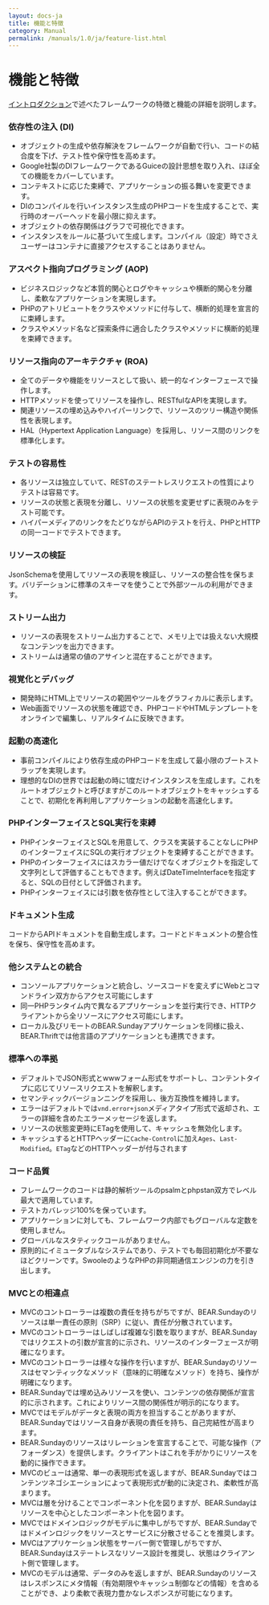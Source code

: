 ```yaml
---
layout: docs-ja
title: 機能と特徴
category: Manual
permalink: /manuals/1.0/ja/feature-list.html
---
```

# 機能と特徴

[イントロダクション](/manuals/1.0/ja/index.html)で述べたフレームワークの特徴と機能の詳細を説明します。

### 依存性の注入 (DI)

 * オブジェクトの生成や依存解決をフレームワークが自動で行い、コードの結合度を下げ、テスト性や保守性を高めます。
 * Google社製のDIフレームワークであるGuiceの設計思想を取り入れ、ほぼ全ての機能をカバーしています。
 * コンテキストに応じた束縛で、アプリケーションの振る舞いを変更できます。
 * DIのコンパイルを行いインスタンス生成のPHPコードを生成することで、実行時のオーバーヘッドを最小限に抑えます。
 * オブジェクトの依存関係はグラフで可視化できます。
 * インスタンスをルールに基づいて生成します。コンパイル（設定）時でさえユーザーはコンテナに直接アクセスすることはありません。

### アスペクト指向プログラミング (AOP)

* ビジネスロジックなど本質的関心とログやキャッシュや横断的関心を分離し、柔軟なアプリケーションを実現します。
* PHPのアトリビュートをクラスやメソッドに付与して、横断的処理を宣言的に束縛します。
* クラスやメソッド名など探索条件に適合したクラスやメソッドに横断的処理を束縛できます。

### リソース指向のアーキテクチャ (ROA)

* 全てのデータや機能をリソースとして扱い、統一的なインターフェースで操作します。
* HTTPメソッドを使ってリソースを操作し、RESTfulなAPIを実現します。
* 関連リソースの埋め込みやハイパーリンクで、リソースのツリー構造や関係性を表現します。
* HAL（Hypertext Application Language）を採用し、リソース間のリンクを標準化します。

### テストの容易性

* 各リソースは独立していて、RESTのステートレスリクエストの性質によりテストは容易です。
* リソースの状態と表現を分離し、リソースの状態を変更せずに表現のみをテスト可能です。
* ハイパーメディアのリンクをたどりながらAPIのテストを行え、PHPとHTTPの同一コードでテストできます。

### リソースの検証

JsonSchemaを使用してリソースの表現を検証し、リソースの整合性を保ちます。バリデーションに標準のスキーマを使うことで外部ツールの利用ができます。

### ストリーム出力
* リソースの表現をストリーム出力することで、メモリ上では扱えない大規模なコンテンツを出力できます。
* ストリームは通常の値のアサインと混在することができます。

### 視覚化とデバッグ

* 開発時にHTML上でリソースの範囲やツールをグラフィカルに表示します。
* Web画面でリソースの状態を確認でき、PHPコードやHTMLテンプレートをオンラインで編集し、リアルタイムに反映できます。

### 起動の高速化

* 事前コンパイルにより依存生成のPHPコードを生成して最小限のブートストラップを実現します。
* 理想的なDIの世界では起動の時に1度だけインスタンスを生成します。これをルートオブジェクトと呼びますがこのルートオブジェクトをキャッシュすることで、初期化を再利用しアプリケーションの起動を高速化します。

### PHPインターフェイスとSQL実行を束縛

* PHPインターフェイスとSQLを用意して、クラスを実装することなしにPHPのインターフェイスにSQLの実行オブジェクトを束縛することができます。
* PHPのインターフェイスにはスカラー値だけでなくオブジェクトを指定して文字列として評価することもできます。例えばDateTimeInterfaceを指定すると、SQLの日付として評価されます。
* PHPインターフェイスには引数を依存性として注入することができます。

### ドキュメント生成

コードからAPIドキュメントを自動生成します。コードとドキュメントの整合性を保ち、保守性を高めます。

### 他システムとの統合

* コンソールアプリケーションと統合し、ソースコードを変えずにWebとコマンドライン双方からアクセス可能にします
* 同一PHPランタイム内で異なるアプリケーションを並行実行でき、HTTPクライアントから全リソースにアクセス可能にします。
* ローカル及びリモートのBEAR.Sundayアプリケーションを同様に扱え、BEAR.Thriftでは他言語のアプリケーションとも連携できます。

### 標準への準拠

* デフォルトでJSON形式とwwwフォーム形式をサポートし、コンテントタイプに応じてリソースリクエストを解釈します。
* セマンティックバージョンニングを採用し、後方互換性を維持します。
* エラーはデフォルトでは`vnd.error+json`メディアタイプ形式で返却され、エラーの詳細を含めたエラーメッセージを返します。
* リソースの状態変更時にETagを使用して、キャッシュを無効化します。
* キャッシュするとHTTPヘッダーに`Cache-Control`に加え`Ages`、`Last-Modified`。`ETag`などのHTTPヘッダーが付与されます

### コード品質

* フレームワークのコードは静的解析ツールのpsalmとphpstan双方でレベル最大で適用しています。
* テストカバレッジ100%を保っています。
* アプリケーションに対しても、フレームワーク内部でもグローバルな定数を使用しません。
* グローバルなスタティックコールがありません。
* 原則的にイミュータブルなシステムであり、テストでも毎回初期化が不要なほどクリーンです。SwooleのようなPHPの非同期通信エンジンの力を引き出します。

### MVCとの相違点

* MVCのコントローラーは複数の責任を持ちがちですが、BEAR.Sundayのリソースは単一責任の原則（SRP）に従い、責任が分散されています。
* MVCのコントローラーはしばしば複雑な引数を取りますが、BEAR.Sundayではリクエストの引数が宣言的に示され、リソースのインターフェースが明確になります。
* MVCのコントローラーは様々な操作を行いますが、BEAR.Sundayのリソースはセマンティックなメソッド（意味的に明確なメソッド）を持ち、操作が明確になります。
* BEAR.Sundayでは埋め込みリソースを使い、コンテンツの依存関係が宣言的に示されます。これによりリソース間の関係性が明示的になります。
* MVCではモデルがデータと表現の両方を担当することがありますが、BEAR.Sundayではリソース自身が表現の責任を持ち、自己完結性が高まります。
* BEAR.Sundayのリソースはリレーションを宣言することで、可能な操作（アフォーダンス）を提供します。クライアントはこれを手がかりにリソースを動的に操作できます。
* MVCのビューは通常、単一の表現形式を返しますが、BEAR.Sundayではコンテンツネゴシエーションによって表現形式が動的に決定され、柔軟性が高まります。
* MVCは層を分けることでコンポーネント化を図りますが、BEAR.Sundayはリソースを中心としたコンポーネント化を図ります。
* MVCではドメインロジックがモデルに集中しがちですが、BEAR.Sundayではドメインロジックをリソースとサービスに分散させることを推奨します。
* MVCはアプリケーション状態をサーバー側で管理しがちですが、BEAR.Sundayはステートレスなリソース設計を推奨し、状態はクライアント側で管理します。
* MVCのモデルは通常、データのみを返しますが、BEAR.Sundayのリソースはレスポンスにメタ情報（有効期限やキャッシュ制御などの情報）を含めることができ、より柔軟で表現力豊かなレスポンスが可能になります。


